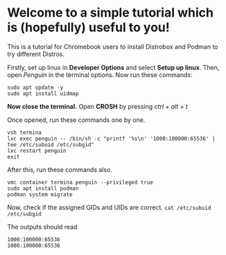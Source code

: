 # Welcome to a simple tutorial which is (hopefully) useful to you!
This is a tutorial for Chromebook users to install Distrobox and Podman to try different Distros.


Firstly, set up linux in **Developer Options** and select **Setup up linux**. 
Then, open *Penguin* in the terminal options.
Now run these commands:
```
sudo apt update -y
sudo apt install uidmap
```
**Now close the terminal.**
Open **CROSH** by pressing *ctrl + alt + t*

Once opened, run these commands one by one. 
```
vsh termina
lxc exec penguin -- /bin/sh -c "printf '%s\n' '1000:100000:65536' | tee /etc/subuid /etc/subgid"
lxc restart penguin
exit
```
After this, run these commands also.
```
vmc container termina penguin --privileged true
sudo apt install podman
podman system migrate
```
Now, check if the assigned GIDs and UIDs are correct.
`cat /etc/subuid /etc/subgid`

The outputs should read
```
1000:100000:65536
1000:100000:65536
```
